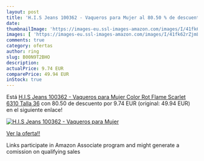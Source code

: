 ```yaml
---
layout: post
title: 'H.I.S Jeans 100362 - Vaqueros para Mujer al 80.50 % de descuento'
date: 
thumbnailImage: 'https://images-eu.ssl-images-amazon.com/images/I/41fk62rZjmL._SL200_.jpg'
images: [ 'https://images-eu.ssl-images-amazon.com/images/I/41fk62rZjmL._SL200_.jpg' ]
comments: true
category: ofertas
author: ring
slug: B00N9T2BHO
description:
actualPrice: 9.74 EUR
comparePrice: 49.94 EUR
inStock: true
---
```


Está [H.I.S Jeans 100362 - Vaqueros para Mujer  Color Rot  Flame Scarlet 6310   Talla 36](https://www.amazon.es/dp/B00N9T2BHO/?tag=tolees-21) con 80.50 de descuento por 9.74 EUR (original: 49.94 EUR) en el siguiente enlace!

[![H.I.S Jeans 100362 - Vaqueros para Mujer](https://images-eu.ssl-images-amazon.com/images/I/41fk62rZjmL._SL200_.jpg)](https://www.amazon.es/dp/B00N9T2BHO/?tag=tolees-21)

[Ver la oferta!!](https://www.amazon.es/dp/B00N9T2BHO/?tag=tolees-21)

Links participate in Amazon Associate program and might generate a comission on qualifying sales



